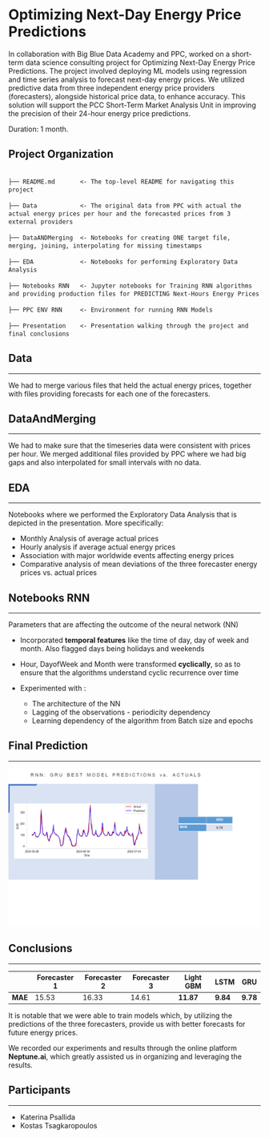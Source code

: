 # Optimizing Next-Day Energy Price Predictions


In collaboration with Big Blue Data Academy and PPC, worked on a short-term data science consulting project for Optimizing Next-Day Energy Price Predictions. The project involved deploying ML models using regression and time series analysis to forecast next-day energy prices. We utilized predictive data from three independent energy price providers  (forecasters), alongside historical price data, to enhance accuracy. This solution will support the PCC Short-Term Market Analysis Unit in improving the precision of their 24-hour energy price predictions.

Duration: 1 month.

## Project Organization
```

├── README.md       <- The top-level README for navigating this project

├── Data            <- The original data from PPC with actual the actual energy prices per hour and the forecasted prices from 3 external providers

├── DataANDMerging  <- Notebooks for creating ONE target file, merging, joining, interpolating for missing timestamps

├── EDA             <- Notebooks for performing Exploratory Data Analysis

├── Notebooks RNN   <- Jupyter notebooks for Training RNN algorithms and providing production files for PREDICTING Next-Hours Energy Prices

├── PPC ENV RNN     <- Environment for running RNN Models

├── Presentation    <- Presentation walking through the project and final conclusions

```

## Data
___

We had to merge various files that held the actual energy prices, together with files providing forecasts for each one of the forecasters.

## DataAndMerging
___

We had to make sure that the timeseries data were consistent with prices per hour. We merged additional files provided by PPC where we had big gaps and also interpolated for small intervals with no data.

## EDA
___

Notebooks where we performed the Exploratory Data Analysis that is depicted in the presentation. More specifically:
-  Monthly Analysis of average actual prices
-  Hourly analysis if average actual energy prices
-  Association with major worldwide events affecting energy prices
-  Comparative analysis of mean deviations of the three forecaster energy prices vs. actual prices

## Notebooks RNN
___
Parameters that are affecting the outcome of the neural network (NN)
- Incorporated **temporal features** like the time of day, day of week and month. Also flagged days being holidays and weekends
- Hour, DayofWeek and Month were transformed **cyclically**, so as to ensure that the algorithms understand cyclic recurrence over time
- Experimented with :

    - The architecture of the NN 
    - Lagging of the observations - periodicity dependency
    - Learning dependency of the algorithm from Batch size and epochs 

## Final Prediction
___
![Final Prediction](FinalPrediction.png)
## Conclusions
___
|               | Forecaster 1 | Forecaster 2 | Forecaster 3 | Light GBM  | LSTM   | GRU    |
|---------------|--------------|--------------|--------------|------------|--------|--------|
| **MAE**       | 15.53        | 16.33        | 14.61        | **11.87**  | **9.84** | **9.78** |


It is notable that we were able to train models which, by utilizing the predictions of the three forecasters, provide us with better forecasts for future energy prices. 

We recorded our experiments and results through the online platform **Neptune.ai**, which greatly assisted us in organizing and leveraging the results.


## Participants
___

- Katerina Psallida
- Kostas Tsagkaropoulos